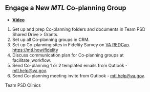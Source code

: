 ## Engage a New _MTL_ Co-planning Group

- [**Video**](https://dvagov.sharepoint.com/sites/teampsd_vha/_layouts/15/stream.aspx?id=%2Fsites%2Fteampsd%5Fvha%2FShared%20Documents%2Fconsult%5Fworkflow%2FRecordings%2Fmtl%5Fcoplan%5Fteam%5Fredcap%5Fsetup%2D20220502%5F170317%2DMeeting%20Recording%2Emp4&referrer=OneDriveForBusiness&referrerScenario=OpenFile)

1. Set up and prep Co-planning folders and documents in Team PSD Shared Drive > Grants.
2. Set up all Co-planning groups in CRM.
3. Set up Co-planning sites in Fidelity Survey on [VA REDCap](https://varedcap.rcp.vaec.va.gov/redcap/index.php?action=myprojects). https://mtl.how/fidelity
4. Discuss communication plan for Co-planning groups at facilitate_workflow.
5. Send Co-planning 1 or 2 templated emails from Outlook - mtl.help@va.gov.
6. Send Co-planning meeting invite from Outlook - mtl.help@va.gov.

Team PSD Clinics
